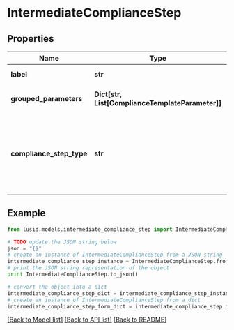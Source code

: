 # IntermediateComplianceStep


## Properties
Name | Type | Description | Notes
------------ | ------------- | ------------- | -------------
**label** | **str** | The label of the compliance step | 
**grouped_parameters** | **Dict[str, List[ComplianceTemplateParameter]]** | Parameters required for the step | 
**compliance_step_type** | **str** | . The available values are: FilterStep, GroupByStep, GroupFilterStep, BranchStep, RecombineStep, CheckStep, PercentCheckStep | 

## Example

```python
from lusid.models.intermediate_compliance_step import IntermediateComplianceStep

# TODO update the JSON string below
json = "{}"
# create an instance of IntermediateComplianceStep from a JSON string
intermediate_compliance_step_instance = IntermediateComplianceStep.from_json(json)
# print the JSON string representation of the object
print IntermediateComplianceStep.to_json()

# convert the object into a dict
intermediate_compliance_step_dict = intermediate_compliance_step_instance.to_dict()
# create an instance of IntermediateComplianceStep from a dict
intermediate_compliance_step_form_dict = intermediate_compliance_step.from_dict(intermediate_compliance_step_dict)
```
[[Back to Model list]](../README.md#documentation-for-models) [[Back to API list]](../README.md#documentation-for-api-endpoints) [[Back to README]](../README.md)



